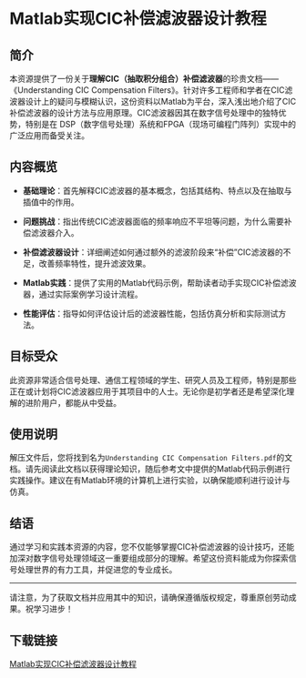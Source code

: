 # Matlab实现CIC补偿滤波器设计教程

## 简介

本资源提供了一份关于**理解CIC（抽取积分组合）补偿滤波器**的珍贵文档——《Understanding CIC Compensation Filters》。针对许多工程师和学者在CIC滤波器设计上的疑问与模糊认识，这份资料以Matlab为平台，深入浅出地介绍了CIC补偿滤波器的设计方法与应用原理。CIC滤波器因其在数字信号处理中的独特优势，特别是在 DSP（数字信号处理）系统和FPGA（现场可编程门阵列）实现中的广泛应用而备受关注。

## 内容概览

- **基础理论**：首先解释CIC滤波器的基本概念，包括其结构、特点以及在抽取与插值中的作用。
  
- **问题挑战**：指出传统CIC滤波器面临的频率响应不平坦等问题，为什么需要补偿滤波器介入。

- **补偿滤波器设计**：详细阐述如何通过额外的滤波阶段来“补偿”CIC滤波器的不足，改善频率特性，提升滤波效果。

- **Matlab实践**：提供了实用的Matlab代码示例，帮助读者动手实现CIC补偿滤波器，通过实际案例学习设计流程。

- **性能评估**：指导如何评估设计后的滤波器性能，包括仿真分析和实际测试方法。

## 目标受众

此资源非常适合信号处理、通信工程领域的学生、研究人员及工程师，特别是那些正在或计划将CIC滤波器应用于其项目中的人士。无论你是初学者还是希望深化理解的进阶用户，都能从中受益。

## 使用说明

解压文件后，您将找到名为`Understanding CIC Compensation Filters.pdf`的文档。请先阅读此文档以获得理论知识，随后参考文中提供的Matlab代码示例进行实践操作。建议在有Matlab环境的计算机上进行实验，以确保能顺利进行设计与仿真。

## 结语

通过学习和实践本资源的内容，您不仅能够掌握CIC补偿滤波器的设计技巧，还能加深对数字信号处理领域这一重要组成部分的理解。希望这份资料能成为你探索信号处理世界的有力工具，并促进您的专业成长。

---

请注意，为了获取文档并应用其中的知识，请确保遵循版权规定，尊重原创劳动成果。祝学习进步！

## 下载链接

[Matlab实现CIC补偿滤波器设计教程](https://pan.quark.cn/s/b4144663d54f)
